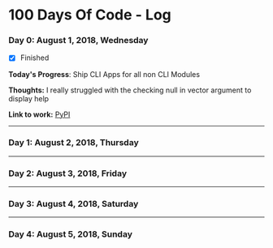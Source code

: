 # 100 Days Of Code - Log

### Day 0: August 1, 2018, Wednesday

- [x] Finished

**Today's Progress**: Ship CLI Apps for all non CLI Modules

**Thoughts:** I really struggled with the checking null in vector argument to display help

**Link to work:** [PyPI](https://pypi.org/user/yoginth/)

---

### Day 1: August 2, 2018, Thursday



---

### Day 2: August 3, 2018, Friday



---

### Day 3: August 4, 2018, Saturday



---

### Day 4: August 5, 2018, Sunday


